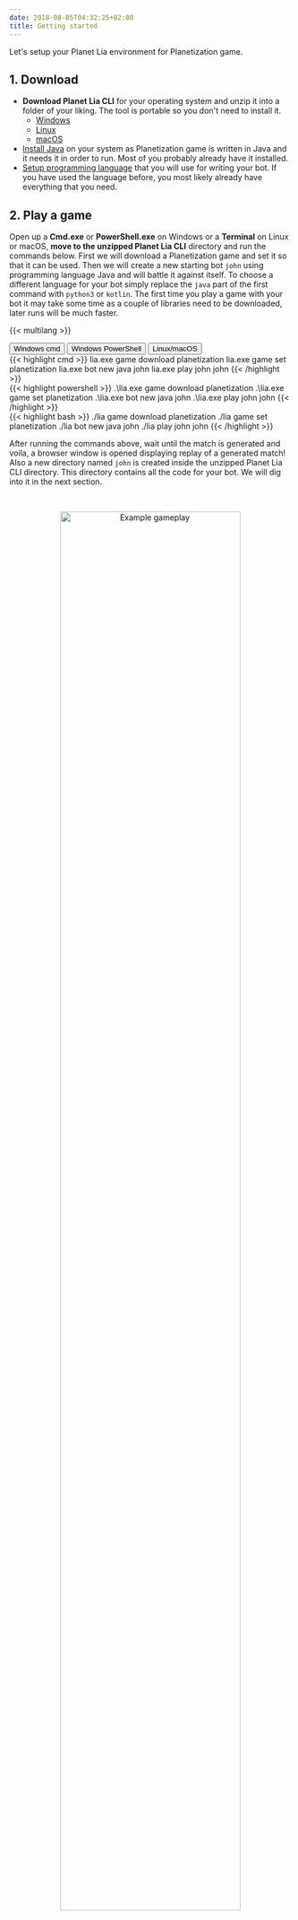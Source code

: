 ```yaml
---
date: 2018-08-05T04:32:25+02:00
title: Getting started
---
```


Let's setup your Planet Lia environment for Planetization game.

## 1. Download

* **Download Planet Lia CLI** for your operating system and unzip it into a folder of your liking. The tool is portable so you don't need to install it.
    * <a href="https://files.production.cloud.planetlia.com/games/planetization/1.0/windows/planet-lia.zip" target="_blank">Windows <i class="fas fa-download"></i></a>
    * <a href="https://files.production.cloud.planetlia.com/games/planetization/1.0/linux/planet-lia.zip">Linux <i class="fas fa-download"></i></a>
    * <a href="https://files.production.cloud.planetlia.com/games/planetization/1.0/macos/planet-lia.zip" target="_blank">macOS <i class="fas fa-download"></i></a>
* <a href="https://java.com/en/" target="_blank">Install Java</a> on your system as Planetization game is written in Java and it needs it in order to run.
Most of you probably already have it installed.
* <a href="/setup-programming-language/" target="_blank">Setup programming language</a> that you will use for writing your bot. 
If you have used the language before, you most likely already have everything that you need.

## 2. Play a game

Open up a **Cmd.exe** or **PowerShell.exe** on Windows or a **Terminal** on Linux or macOS, **move to the unzipped Planet Lia CLI** directory and run the commands below. 
First we will download a Planetization game and set it so that it can be used.
Then we will create a new starting bot `john` using programming language Java and will battle it against itself. 
To choose a different language for your bot simply replace the ```java``` part of the first command with ```python3``` or ```kotlin```.
The first time you play a game with your bot it may take some time as a couple of libraries need to be downloaded, later runs will be much faster.

{{< multilang >}}

<div class="tab">
    <button class="tablinks tc1 active" onclick="changeLanguage(event, 'Cmd', 'tc1', 'cc1')">Windows cmd</button>
    <button class="tablinks tc1" onclick="changeLanguage(event, 'PowerShell', 'tc1', 'cc1')">Windows PowerShell</button>
    <button class="tablinks tc1" onclick="changeLanguage(event, 'Terminal', 'tc1', 'cc1')">Linux/macOS</button>
</div>

<div id="Cmd" class="tabcontent cc1" style="display: block;">
{{< highlight cmd >}}
lia.exe game download planetization
lia.exe game set planetization
lia.exe bot new java john
lia.exe play john john
{{< /highlight >}}
</div>

<div id="PowerShell" class="tabcontent cc1">
{{< highlight powershell >}}
.\lia.exe game download planetization
.\lia.exe game set planetization
.\lia.exe bot new java john
.\lia.exe play john john
{{< /highlight >}}
</div>

<div id="Terminal" class="tabcontent cc1">
{{< highlight bash >}}
./lia game download planetization
./lia game set planetization
./lia bot new java john
./lia play john john
{{< /highlight >}}
</div>

<!-- ##### *Commands:* [*bot*](/lia-cli/#bot), [*play*](/lia-cli/#play) -->

After running the commands above, wait until the match is generated and voila, a browser window is opened displaying replay of a generated match! 
Also a new directory named `john` is created inside the unzipped Planet Lia CLI directory. 
This directory contains all the code for your bot. We will dig into it in the next section.

<br/><div style="text-align:center"><img src="/static/docs/images/game-example.png" alt="Example gameplay" width="80%"/></div>

**Pro tip**: To speed up match generation, use `--skip-build` flag with `play` command. 
This will avoid building both bots before a match and it can be used when you will want to generate many matches one after another.

## 3. Understand your bot

With your favorite text editor open up your bot's main file. If you have created `Java` bot then open up `john/src/MyBot.java`, if `Python3` then `john/my_bot.py` and if `Kotlin` then `john/src/MyBot.kt`. 
You can also open the whole bot directory (eg. `john`) in an IDE. Check <a href="/examples/using-ide/">Using an IDE</a> example to learn more.

Starting bot implementation is very simple. Its now your goal to improve it.

**Read through the code to see how it works! If you need help, check out our <a href="/api">API</a>.**

Note that during the development you can structure your bot directory as you like, as long as the `MyBot` file acts as your "main" file.
This means that you can create additional files which you then import into `MyBot`.

 To delete a bot, simply delete it's directory, in our case the directory named `john`.

## 4. Debug your bot

A more detail guide on how to debug your bot using a step debugger integrated into your favourite IDE, is available [here](/examples/debugging-your-code).

Now we will only note that if you use `-d` flag with `play` command (eg. `lia.exe play -d john john`), you can **get a very useful debug view** while the match is generating as shown below. 
It will let you to pause the match generation, step through it, view details of game entities, API calls and more. 

<br/><div style="text-align:center"><img src="/static/docs/images/debug-viewer.png" alt="Debug viewer" width="80%"/></div>


## Next up

Check out the game rules.

Next: **[Game rules](/game-rules)**

----

### Related:

* [Game rules](/game-rules)
* [API reference](/api/)
